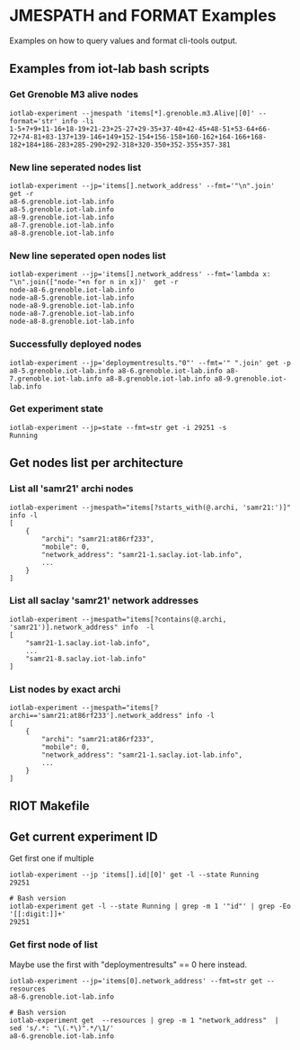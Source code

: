 JMESPATH and FORMAT Examples
============================


Examples on how to query values and format cli-tools output.


Examples from iot-lab bash scripts
----------------------------------

### Get Grenoble M3 alive nodes ###

    iotlab-experiment --jmespath 'items[*].grenoble.m3.Alive|[0]' --format='str' info -li
    1-5+7+9+11-16+18-19+21-23+25-27+29-35+37-40+42-45+48-51+53-64+66-72+74-81+83-137+139-146+149+152-154+156-158+160-162+164-166+168-182+184+186-283+285-290+292-318+320-350+352-355+357-381


### New line seperated nodes list ###

    iotlab-experiment --jp='items[].network_address' --fmt='"\n".join'  get -r
    a8-6.grenoble.iot-lab.info
    a8-5.grenoble.iot-lab.info
    a8-9.grenoble.iot-lab.info
    a8-7.grenoble.iot-lab.info
    a8-8.grenoble.iot-lab.info


### New line seperated open nodes list ###

    iotlab-experiment --jp='items[].network_address' --fmt='lambda x: "\n".join(["node-"+n for n in x])'  get -r
    node-a8-6.grenoble.iot-lab.info
    node-a8-5.grenoble.iot-lab.info
    node-a8-9.grenoble.iot-lab.info
    node-a8-7.grenoble.iot-lab.info
    node-a8-8.grenoble.iot-lab.info


### Successfully deployed nodes ###

    iotlab-experiment --jp='deploymentresults."0"' --fmt='" ".join' get -p
    a8-5.grenoble.iot-lab.info a8-6.grenoble.iot-lab.info a8-7.grenoble.iot-lab.info a8-8.grenoble.iot-lab.info a8-9.grenoble.iot-lab.info


### Get experiment state ###

    iotlab-experiment --jp=state --fmt=str get -i 29251 -s
    Running


Get nodes list per architecture
-------------------------------

### List all 'samr21' archi nodes ###

    iotlab-experiment --jmespath="items[?starts_with(@.archi, 'samr21:')]" info -l
    [
        {
            "archi": "samr21:at86rf233",
            "mobile": 0,
            "network_address": "samr21-1.saclay.iot-lab.info",
            ...
        }
    ]


### List all saclay 'samr21' network addresses ###

    iotlab-experiment --jmespath="items[?contains(@.archi, 'samr21')].network_address" info  -l
    [
        "samr21-1.saclay.iot-lab.info",
        ...
        "samr21-8.saclay.iot-lab.info"
    ]


### List nodes by exact archi ###

    iotlab-experiment --jmespath="items[?archi=='samr21:at86rf233'].network_address" info -l
    [
        {
            "archi": "samr21:at86rf233",
            "mobile": 0,
            "network_address": "samr21-1.saclay.iot-lab.info",
            ...
        }
    ]


RIOT Makefile
-------------

Get current experiment ID
-------------------------

Get first one if multiple

    iotlab-experiment --jp 'items[].id|[0]' get -l --state Running
    29251

    # Bash version
    iotlab-experiment get -l --state Running | grep -m 1 '"id"' | grep -Eo '[[:digit:]]+'
    29251



### Get first node of list ###

Maybe use the first with "deploymentresults" == 0 here instead.

    iotlab-experiment --jp='items[0].network_address' --fmt=str get --resources
    a8-6.grenoble.iot-lab.info

    # Bash version
    iotlab-experiment get  --resources | grep -m 1 "network_address"  | sed 's/.*: "\(.*\)".*/\1/'
    a8-6.grenoble.iot-lab.info

